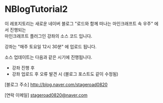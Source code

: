 # NBlogTutorial2
이 레포지토리는 새로운 네이버 블로그 "로드와 함께 떠나는 마인크래프트 속 우주" 에서 진행되는 <br> 마인크래프트 플러그인 강좌의 소스 코드 입니다.

강좌는 "매주 토요일 12시 30분" 에 업로드 됩니다.

소스 업데이트는 다음과 같은 시기에 진행됩니다.

* 강좌 진행 후
* 강좌 업로드 후 오류 발견 시 (블로그 포스트도 같이 수정됨)


[블로그 주소] http://blog.naver.com/stageroad0820

[연락 이메일] stageroad0820@naver.com
